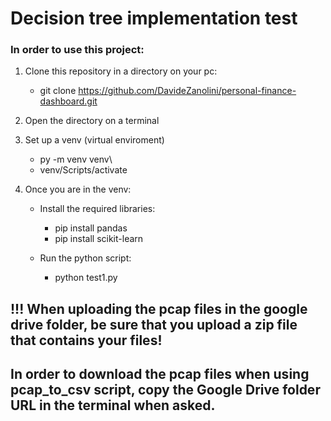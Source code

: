 # Decision tree implementation test

### In order to use this project:

1. Clone this repository in a directory on your pc:
    - git clone https://github.com/DavideZanolini/personal-finance-dashboard.git

2. Open the directory on a terminal

3. Set up a venv (virtual enviroment)
    - py -m venv venv\
    - venv/Scripts/activate

4. Once you are in the venv:

    - Install the required libraries:
        - pip install pandas
        - pip install scikit-learn

    - Run the python script:
        - python test1.py


## !!! When uploading the pcap files in the google drive folder, be sure that you upload a zip file that contains your files!

## In order to download the pcap files when using pcap_to_csv script, copy the Google Drive folder URL in the terminal when asked.